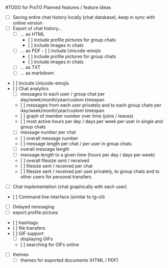 #TODO for ProTG
Planned features / feature ideas

- [ ] Saving entire chat history locally (chat database), keep in sync with online version
- [ ] Export of chat history...
	- [ ] ... as HTML
		 - [ ] include profile pictures for group chats
		 - [ ] include images in chats
	- [ ] ... as PDF
		- [ ] include Unicode-emojis
		- [ ] include profile pictures for group chats
		- [ ] include images in chats
	- [ ] ... as TXT
	- [ ] ... as markdown
- [ ] Include Unicode-emojis
- [ ] Chat analytics
	- [ ] messages to each user / group chat per day/week/month/year/custom timespan
	- [ ] messages from each user privately and to each group chats per day/week/month/year/custom timespan
	- [ ] graph of member number over time (joins / leaves)
	- [ ] most active hours per day / days per week per user in single and group chats
	- [ ] message number per chat
	- [ ] overall message number
	- [ ] message length per chat / per user in group chats
	- [ ] overall message length
	- [ ] message length to a given time (hours per day / days per week)
	- [ ] overall filesize sent / received
	- [ ] filesize sent / received per chat
	- [ ] filesize sent / received per user privately, to group chats and to other users for personal transfers
- [ ] Chat implementation (chat graphically with each user)
- [ ] Command line interface (similar to tg-cli)
- [ ] Delayed messaging
- [ ] export profile pictues
- [ ] hashtags
- [ ] file transfers
- [ ] GIF support
	- [ ] displaying GIFs
	- [ ] searching for GIFs online
- [ ] themes
	- [ ] themes for exported documents (HTML / PDF)